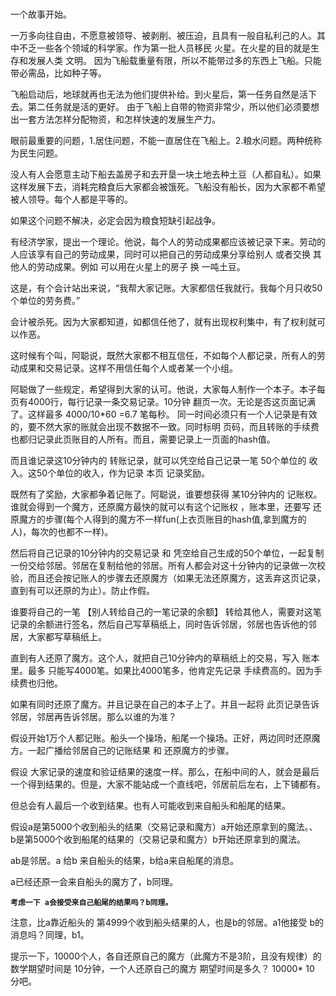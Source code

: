 # 

一个故事开始。

一万多向往自由，不愿意被领导、被剥削、被压迫，且具有一般自私利己的人。其中不乏一些各个领域的科学家。作为第一批人员移民 火星。在火星的目的就是生存和发展人类 文明。
因为飞船载重量有限，所以不能带过多的东西上飞船。只能带必需品，比如种子等。

飞船启动后，地球就再也无法为他们提供补给。到火星后，第一任务自然是活下去。第二任务就是活的更好。
由于飞船上自带的物资非常少，所以他们必须要想出一套方法怎样分配物资，和怎样快速的发展生产力。

眼前最重要的问题，1.居住问题，不能一直居住在飞船上。2.粮水问题。两种统称为民生问题。

没人有人会愿意主动下船去盖房子和去开垦一块土地去种土豆（人都自私）。如果这样发展下去，消耗完粮食后大家都会被饿死。飞船没有船长，因为大家都不希望被人领导。每个人都是平等的。

如果这个问题不解决，必定会因为粮食短缺引起战争。

有经济学家，提出一个理论。他说，每个人的劳动成果都应该被记录下来。劳动的人应该享有自己的劳动成果，同时可以把自己的劳动成果分享给别人 或者交换 其他人的劳动成果。例如 可以用在火星上的房子 换 一吨土豆。

这是，有个会计站出来说，“我帮大家记账。大家都信任我就行。我每个月只收50个单位的劳务费。”

会计被杀死。因为大家都知道，如都信任他了，就有出现权利集中，有了权利就可以作恶。

这时候有个叫，阿聪说，既然大家都不相互信任，不如每个人都记录，所有人的劳动成果和交易记录。这样不用信任每个人或者某一个小组。

阿聪做了一些规定，希望得到大家的认可。他说，大家每人制作一个本子。本子每页有4000行，每行记录一条交易记录。10分钟 翻页一次。无论是否这页面记满了。这样最多 4000/10*60 =6.7 笔每秒。
同一时间必须只有一个人记录是有效的，要不然大家的账就会出现不数据不一致。同时标明 页码，而且转账的手续费也都归记录此页账目的人所有。而且，需要记录上一页面的hash值。

而且谁记录这10分钟内的 转账记录，就可以凭空给自己记录一笔 50个单位的 收入。这50个单位的收入，作为记录 本页 记录奖励。

既然有了奖励，大家都争着记账了。阿聪说，谁要想获得 某10分钟内的 记账权。谁就会得到一个魔方，还原魔方最快的就可以有这个记账权 ，账本里，还要写 还原魔方的步骤(每个人得到的魔方不一样fun(上衣页账目的hash值,拿到魔方的人)，每次的也都不一样)。

然后将自己记录的10分钟内的交易记录 和 凭空给自己生成的50个单位，一起复制一份交给邻居。邻居在复制给他的邻居。所有人都会对这十分钟内的记录做一次校验，而且还会按记账人的步骤去还原魔方（如果无法还原魔方，这丢弃这页记录，直到有可以还原的为止）。防止作假。



谁要将自己的一笔 【别人转给自己的一笔记录的余额】  转给其他人，需要对这笔 记录的余额进行签名，然后自己写草稿纸上，同时告诉邻居，邻居也告诉他的邻居，大家都写草稿纸上。

直到有人还原了魔方。这个人，就把自己10分钟内的草稿纸上的交易，写入 账本里。最多 只能写4000笔。如果比4000笔多，他肯定先记录 手续费高的。因为手续费也归他。


如果有同时还原了魔方。并且记录在自己的本子上了。并且一起将 此页记录告诉邻居，邻居再告诉邻居。那么以谁的为准？

假设开始1万个人都记账。船头一个操场，船尾一个操场。正好，两边同时还原魔方。一起广播给邻居自己的记账结果 和 还原魔方的步骤。

假设 大家记录的速度和验证结果的速度一样。那么，在船中间的人，就会是最后一个得到结果的。但是，大家不能站成一个直线吧，邻居前后左右，上下铺都有。

但总会有人最后一个收到结果。也有人可能收到来自船头和船尾的结果。

假设a是第5000个收到船头的结果（交易记录和魔方）a开始还原拿到的魔法。、
b是第5000个收到船尾的结果的（交易记录和魔方）b开始还原拿到的魔法。

ab是邻居。a 给b 来自船头的结果，b给a来自船尾的消息。

a已经还原一会来自船头的魔方了，b同理。

**```考虑一下 a会接受来自己船尾的结果吗？b同理。```**

注意，比a靠近船头的 第4999个收到船头结果的人，也是b的邻居。a1他接受 b的消息吗？同理，b1。

提示一下，10000个人，各自还原自己的魔方（此魔方不是3阶，且没有规律）的数学期望时间是 10分钟，一个人还原自己的魔方 期望时间是多久？ 10000* 10 分吧。
























